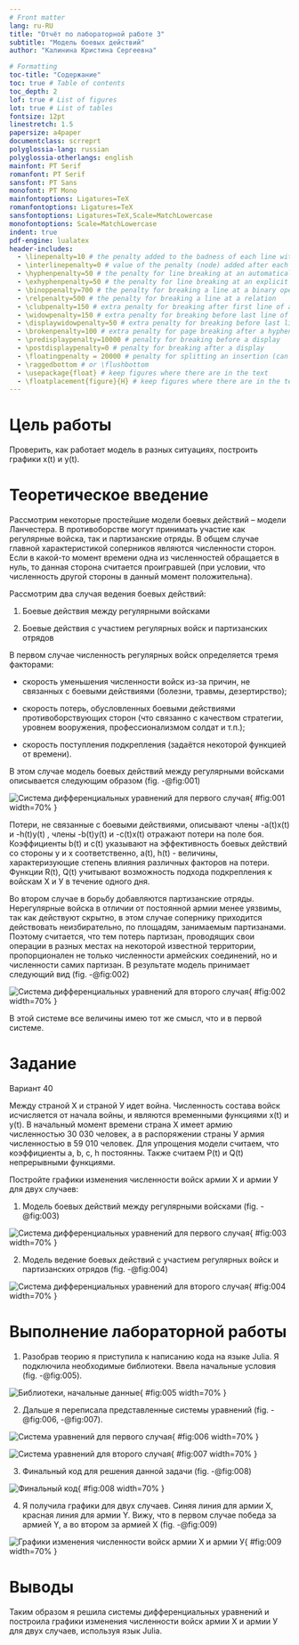 ```yaml
---
# Front matter
lang: ru-RU
title: "Отчёт по лабораторной работе 3"
subtitle: "Модель боевых действий"
author: "Калинина Кристина Сергеевна"

# Formatting
toc-title: "Содержание"
toc: true # Table of contents
toc_depth: 2
lof: true # List of figures
lot: true # List of tables
fontsize: 12pt
linestretch: 1.5
papersize: a4paper
documentclass: scrreprt
polyglossia-lang: russian
polyglossia-otherlangs: english
mainfont: PT Serif
romanfont: PT Serif
sansfont: PT Sans
monofont: PT Mono
mainfontoptions: Ligatures=TeX
romanfontoptions: Ligatures=TeX
sansfontoptions: Ligatures=TeX,Scale=MatchLowercase
monofontoptions: Scale=MatchLowercase
indent: true
pdf-engine: lualatex
header-includes:
  - \linepenalty=10 # the penalty added to the badness of each line within a paragraph (no associated penalty node) Increasing the value makes tex try to have fewer lines in the paragraph.
  - \interlinepenalty=0 # value of the penalty (node) added after each line of a paragraph.
  - \hyphenpenalty=50 # the penalty for line breaking at an automatically inserted hyphen
  - \exhyphenpenalty=50 # the penalty for line breaking at an explicit hyphen
  - \binoppenalty=700 # the penalty for breaking a line at a binary operator
  - \relpenalty=500 # the penalty for breaking a line at a relation
  - \clubpenalty=150 # extra penalty for breaking after first line of a paragraph
  - \widowpenalty=150 # extra penalty for breaking before last line of a paragraph
  - \displaywidowpenalty=50 # extra penalty for breaking before last line before a display math
  - \brokenpenalty=100 # extra penalty for page breaking after a hyphenated line
  - \predisplaypenalty=10000 # penalty for breaking before a display
  - \postdisplaypenalty=0 # penalty for breaking after a display
  - \floatingpenalty = 20000 # penalty for splitting an insertion (can only be split footnote in standard LaTeX)
  - \raggedbottom # or \flushbottom
  - \usepackage{float} # keep figures where there are in the text
  - \floatplacement{figure}{H} # keep figures where there are in the text
---
```


# Цель работы

Проверить, как работает модель в разных ситуациях, построить графики x(t) и y(t).

# Теоретическое введение

Рассмотрим некоторые простейшие модели боевых действий – модели
Ланчестера. В противоборстве могут принимать участие как регулярные войска,
так и партизанские отряды. В общем случае главной характеристикой соперников
являются численности сторон. Если в какой-то момент времени одна из
численностей обращается в нуль, то данная сторона считается проигравшей (при
условии, что численность другой стороны в данный момент положительна).

Рассмотрим два случая ведения боевых действий:

1. Боевые действия между регулярными войсками

2. Боевые действия с участием регулярных войск и партизанских
отрядов

В первом случае численность регулярных войск определяется тремя
факторами:

- скорость уменьшения численности войск из-за причин, не связанных с
боевыми действиями (болезни, травмы, дезертирство);

- скорость потерь, обусловленных боевыми действиями
противоборствующих сторон (что связанно с качеством стратегии,
уровнем вооружения, профессионализмом солдат и т.п.);

- скорость поступления подкрепления (задаётся некоторой функцией от
времени).

В этом случае модель боевых действий между регулярными войсками
описывается следующим образом (fig. -@fig:001)

![Система дифференциальных уравнений для первого случая](image/210227_1.jpg){ #fig:001 width=70% }

Потери, не связанные с боевыми действиями, описывают члены -a(t)x(t) и -h(t)y(t)
, члены -b(t)y(t) и -c(t)x(t) отражают потери на поле боя.
Коэффициенты b(t) и c(t) указывают на эффективность боевых действий со
стороны у и х соответственно, a(t), h(t) - величины, характеризующие степень
влияния различных факторов на потери. Функции R(t), Q(t) учитывают 
возможность подхода подкрепления к войскам Х и У в течение одного дня.

Во втором случае в борьбу добавляются партизанские отряды. Нерегулярные
войска в отличии от постоянной армии менее уязвимы, так как действуют скрытно,
в этом случае сопернику приходится действовать неизбирательно, по площадям,
занимаемым партизанами. Поэтому считается, что тем потерь партизан,
проводящих свои операции в разных местах на некоторой известной территории,
пропорционален не только численности армейских соединений, но и численности
самих партизан. В результате модель принимает следующий вид (fig. -@fig:002)

![Система дифференциальных уравнений для второго случая](image/210227_2.jpg){ #fig:002 width=70% }

В этой системе все величины имею тот же смысл, что и в первой системе.

# Задание

Вариант 40

Между страной Х и страной У идет война. Численность состава войск
исчисляется от начала войны, и являются временными функциями x(t) и y(t). В
начальный момент времени страна Х имеет армию численностью 30 030 человек, а
в распоряжении страны У армия численностью в 59 010 человек. Для упрощения
модели считаем, что коэффициенты a, b, c, h постоянны. Также считаем P(t) и Q(t)
непрерывными функциями.

Постройте графики изменения численности войск армии Х и армии У для
двух случаев:

1. Модель боевых действий между регулярными войсками (fig. -@fig:003)

![Система дифференциальных уравнений для первого случая](image/210227_3.jpg){ #fig:003 width=70% }

2. Модель ведение боевых действий с участием регулярных войск и
партизанских отрядов (fig. -@fig:004)

![Система дифференциальных уравнений для второго случая](image/210227_4.jpg){ #fig:004 width=70% }

# Выполнение лабораторной работы

1. Разобрав теорию я приступила к написанию кода на языке Julia.
 Я подключила необходимые библиотеки. Ввела начальные условия (fig. -@fig:005).

![Библиотеки, начальные данные](image/210227_7.jpg){ #fig:005 width=70% }

2. Дальше я переписала представленные системы уравнений (fig. -@fig:006, -@fig:007).

![Система уравнений для первого случая](image/210227_8.jpg){ #fig:006 width=70% }

![Система уравнений для второго случая](image/210227_9.jpg){ #fig:007 width=70% }

3. Финальный код для решения данной задачи (fig. -@fig:008)

![Финальный код](image/210227_5.jpg){ #fig:008 width=70% }

4. Я получила графики для двух случаев. Синяя линия для армии X, красная линия для армии Y. Вижу, что в первом случае победа за армией Y, а во втором за армией X
(fig. -@fig:009)

![Графики изменения численности войск армии Х и армии У](image/210227_7.jpg){ #fig:009 width=70% }

# Выводы

Таким образом я решила системы дифференциальных уравнений и построила графики изменения численности войск армии Х и армии У для двух случаев, используя язык Julia.
